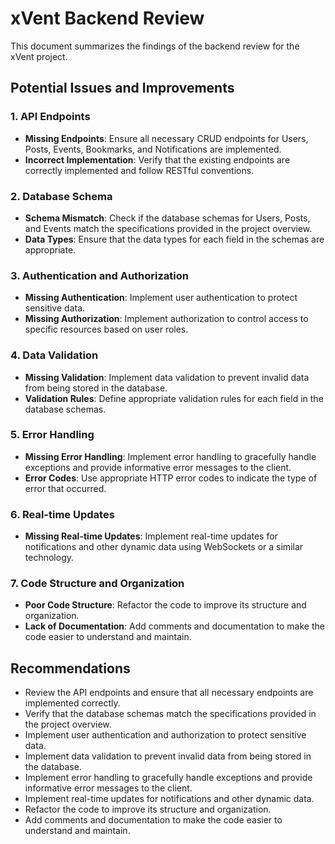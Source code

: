 # xVent Backend Review

This document summarizes the findings of the backend review for the xVent project.

## Potential Issues and Improvements

### 1. API Endpoints
- **Missing Endpoints**: Ensure all necessary CRUD endpoints for Users, Posts, Events, Bookmarks, and Notifications are implemented.
- **Incorrect Implementation**: Verify that the existing endpoints are correctly implemented and follow RESTful conventions.

### 2. Database Schema
- **Schema Mismatch**: Check if the database schemas for Users, Posts, and Events match the specifications provided in the project overview.
- **Data Types**: Ensure that the data types for each field in the schemas are appropriate.

### 3. Authentication and Authorization
- **Missing Authentication**: Implement user authentication to protect sensitive data.
- **Missing Authorization**: Implement authorization to control access to specific resources based on user roles.

### 4. Data Validation
- **Missing Validation**: Implement data validation to prevent invalid data from being stored in the database.
- **Validation Rules**: Define appropriate validation rules for each field in the database schemas.

### 5. Error Handling
- **Missing Error Handling**: Implement error handling to gracefully handle exceptions and provide informative error messages to the client.
- **Error Codes**: Use appropriate HTTP error codes to indicate the type of error that occurred.

### 6. Real-time Updates
- **Missing Real-time Updates**: Implement real-time updates for notifications and other dynamic data using WebSockets or a similar technology.

### 7. Code Structure and Organization
- **Poor Code Structure**: Refactor the code to improve its structure and organization.
- **Lack of Documentation**: Add comments and documentation to make the code easier to understand and maintain.

## Recommendations

- Review the API endpoints and ensure that all necessary endpoints are implemented correctly.
- Verify that the database schemas match the specifications provided in the project overview.
- Implement user authentication and authorization to protect sensitive data.
- Implement data validation to prevent invalid data from being stored in the database.
- Implement error handling to gracefully handle exceptions and provide informative error messages to the client.
- Implement real-time updates for notifications and other dynamic data.
- Refactor the code to improve its structure and organization.
- Add comments and documentation to make the code easier to understand and maintain.